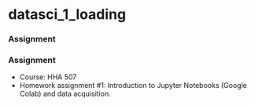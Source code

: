 # datasci_1_loading

### Assignment
### **Assignment**
- Course: HHA 507
- Homework assignment #1: Introduction to Jupyter Notebooks (Google Colab) and data acquisition.
